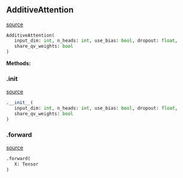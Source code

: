 #


## AdditiveAttention
[source](https://github.com/jrzaurin/pytorch-widedeep/blob/master/pytorch_widedeep/models/tabular/transformers/_attention_layers.py/#L178)
```python 
AdditiveAttention(
   input_dim: int, n_heads: int, use_bias: bool, dropout: float,
   share_qv_weights: bool
)
```




**Methods:**


### .__init__
[source](https://github.com/jrzaurin/pytorch-widedeep/blob/master/pytorch_widedeep/models/tabular/transformers/_attention_layers.py/#L179)
```python
.__init__(
   input_dim: int, n_heads: int, use_bias: bool, dropout: float,
   share_qv_weights: bool
)
```


### .forward
[source](https://github.com/jrzaurin/pytorch-widedeep/blob/master/pytorch_widedeep/models/tabular/transformers/_attention_layers.py/#L211)
```python
.forward(
   X: Tensor
)
```

